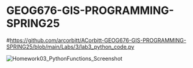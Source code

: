 # GEOG676-GIS-PROGRAMMING-SPRING25

#https://github.com/arcorbitt/ACorbitt-GEOG676-GIS-PROGRAMMING-SPRING25/blob/main/Labs/3/lab3_python_code.py

![Homework03_PythonFunctions_Screenshot](https://github.com/user-attachments/assets/8d53965d-e296-4259-9a70-43cd1f150112)
